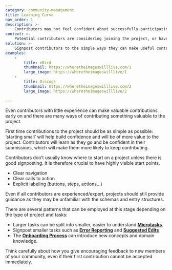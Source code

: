 ```yaml
---
category: community-management
title: Learning Curve
nav_order: 1
description: >-
    Contributors may not feel confident about successfully participating in your project, especially if they believe that they need some expert knowledge in order to contribute.
context: >-
    Potential contributors are considering joining the project, or have just joined and are trying to understand how to contribute.
solution: >-
    Signpost contributors to the simple ways they can make useful contributions immediately, which will help develop their understanding of the project as they go. Have a ‘start small’ philosophy and explain this to the contributors.
examples:
    -
        title: eBird
        thumbnail: https://wheretheimageswilllive.com/1
        large_image: https://wheretheimageswilllive/1
    -
        title: Discogs
        thumbnail: https://wheretheimageswilllive.com/2
        large_image: https://wheretheimageswilllive/2
    
---
```


Even contributors with little experience can make valuable contributions early on and there are many ways of contributing something valuable to the project.

First time contributions to the project should be as simple as possible: ‘starting small’ will help build confidence and will be of more value to the project. Contributors will learn as they go and be confident in their submissions, which will make them more likely to keep contributing.

Contributors don’t usually know where to start on a project unless there is good signposting. It is therefore crucial to have highly visible start points. 

* Clear navigation
* Clear calls to action
* Explicit labeling (buttons, steps, actions…)

Even if all contributors are experienced/expert, projects should still provide guidance as they may be unfamiliar with the schemas and entry structures.

There are several patterns that can be employed at this stage depending on the type of project and tasks:

* Larger tasks can be split into smaller, easier to understand **[Microtasks](/patterns/encouraging-contributions/microtasks)**.
* Signpost smaller tasks such as **[Error Reporting](/patterns/maintaining-quality/error-reporting)** and **[Suggested Edits](/patterns/encouraging-contributions/suggested-edits)**
* The **[Onboarding Process](/patterns/community-management/onboarding-process)** can introduce new concepts and domain knowledge. 

Think carefully about how you give encouraging feedback to new members of your community, even if their first contribution cannot be accepted immediately.